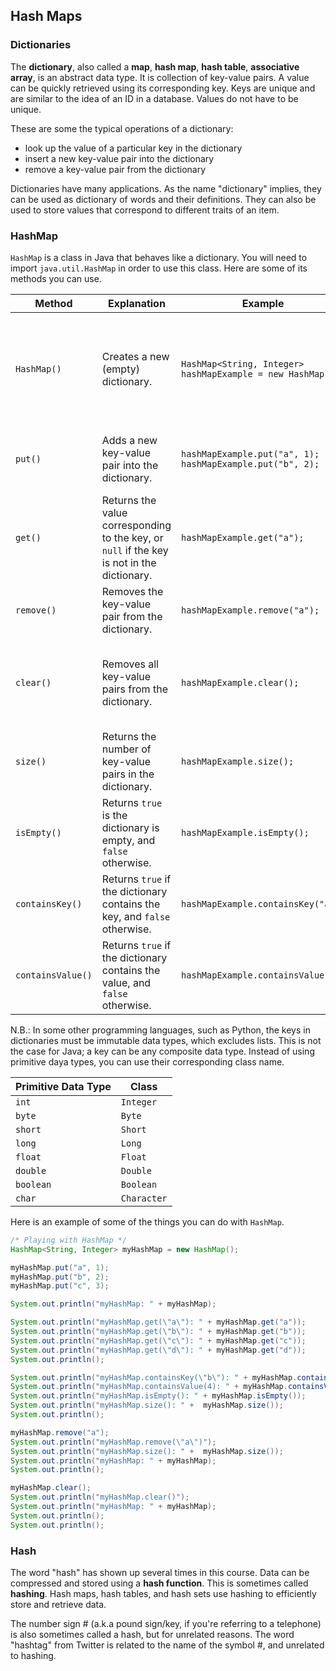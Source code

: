 ## Hash Maps

### Dictionaries

The **dictionary**, also called a **map**, **hash map**, **hash table**, **associative array**, is an abstract data type. It is collection of key-value pairs. A value can be quickly retrieved using its corresponding key. Keys are unique and are similar to the idea of an ID in a database. Values do not have to be unique.

These are some the typical operations of a dictionary:

* look up the value of a particular key in the dictionary
* insert a new key-value pair into the dictionary
* remove a key-value pair from the dictionary

Dictionaries have many applications. As the name "dictionary" implies, they can be used as dictionary of words and their definitions. They can also be used to store values that correspond to different traits of an item. 

### HashMap

`HashMap` is a class in Java that behaves like a dictionary. You will need to import `java.util.HashMap` in order to use this class. Here are some of its methods you can use. 

| Method            | Explanation                                                  | Example                                                      | Explanation                                                  |
| ----------------- | ------------------------------------------------------------ | ------------------------------------------------------------ | ------------------------------------------------------------ |
| `HashMap()`       | Creates a new (empty) dictionary.                            | `HashMap<String, Integer> hashMapExample = new HashMap();`   | Creates a new dictionary called `hashMapExample` in which the keys are strings and the values are integers. |
| `put()`           | Adds a new key-value pair into the dictionary.               | `hashMapExample.put("a", 1);`</br>`hashMapExample.put("b", 2);` | Adds the key-value pairs `"a"=1` and `"b"=2` to `hashMapExample`. |
| `get()`           | Returns the value corresponding to the key, or `null` if the key is not in the dictionary. | `hashMapExample.get("a");`                                   | Returns `1`, which is the value that corresponds to the key `"a"`. |
| `remove()`        | Removes the key-value pair from the dictionary.              | `hashMapExample.remove("a");`                                | Removes the key-value pair `"a"=1` from `hashMapExample`.    |
| `clear()`         | Removes all key-value pairs from the dictionary.             | `hashMapExample.clear();`                                    | Removes all the key-value pairs from `hashMapExample`. Now, it is an empty dictionary. |
| `size()`          | Returns the number of key-value pairs in the dictionary.     | `hashMapExample.size();`                                     | Returns `0`, since `hashMapExample` is empty.                |
| `isEmpty()`       | Returns `true` is the dictionary is empty, and `false` otherwise. | `hashMapExample.isEmpty();`                                  | Returns `true`, since `hashMapExample` is empty.             |
| `containsKey()`   | Returns `true` if the dictionary contains the key, and `false` otherwise. | `hashMapExample.containsKey("a");`                           | Returns `false`, since `hashMapExample` doesn't have `"a"` as a key. |
| `containsValue()` | Returns `true` if the dictionary contains the value, and `false` otherwise. | `hashMapExample.containsValue(3)`                            | Returns `false`, since `hashMapExample`  doesn't have `3` as a value. |

N.B.: In some other programming languages, such as Python, the keys in dictionaries must be immutable data types, which excludes lists. This is not the case for Java; a key can be any composite data type. Instead of using primitive daya types, you can use their corresponding class name.

| Primitive Data Type | Class       |
| ------------------- | ----------- |
| `int`               | `Integer`   |
| `byte`              | `Byte`      |
| `short`             | `Short`     |
| `long`              | `Long`      |
| `float`             | `Float`     |
| `double`            | `Double`    |
| `boolean`           | `Boolean`   |
| `char`              | `Character` |

Here is an example of some of the things you can do with `HashMap`.

```java
/* Playing with HashMap */
HashMap<String, Integer> myHashMap = new HashMap();

myHashMap.put("a", 1);
myHashMap.put("b", 2);
myHashMap.put("c", 3);

System.out.println("myHashMap: " + myHashMap);

System.out.println("myHashMap.get(\"a\"): " + myHashMap.get("a"));
System.out.println("myHashMap.get(\"b\"): " + myHashMap.get("b"));
System.out.println("myHashMap.get(\"c\"): " + myHashMap.get("c"));
System.out.println("myHashMap.get(\"d\"): " + myHashMap.get("d"));
System.out.println();

System.out.println("myHashMap.containsKey(\"b\"): " + myHashMap.containsKey("b"));
System.out.println("myHashMap.containsValue(4): " + myHashMap.containsValue(4));
System.out.println("myHashMap.isEmpty(): " + myHashMap.isEmpty());
System.out.println("myHashMap.size(): " +  myHashMap.size());
System.out.println();

myHashMap.remove("a");
System.out.println("myHashMap.remove(\"a\")");
System.out.println("myHashMap.size(): " +  myHashMap.size());
System.out.println("myHashMap: " + myHashMap);
System.out.println();

myHashMap.clear();
System.out.println("myHashMap.clear()");
System.out.println("myHashMap: " + myHashMap);
System.out.println();
System.out.println();
```

### Hash

The word "hash" has shown up several times in this course. Data can be compressed and stored using a **hash function**. This is sometimes called **hashing**. Hash maps, hash tables, and hash sets use hashing to efficiently store and retrieve data. 

The number sign # (a.k.a pound sign/key, if you're referring to a telephone) is also sometimes called a hash, but for unrelated reasons. The word "hashtag" from Twitter is related to the name of the symbol #, and unrelated to hashing. 